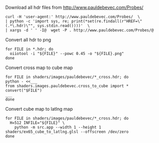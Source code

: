 Download all hdr files from http://www.pauldebevec.com/Probes/

```
curl -H 'user-agent:' http://www.pauldebevec.com/Probes/  \
| python -c 'import sys, re; print(*set(re.findall(r"HREF=\"(.*\.hdr)\"", sys.stdin.read())))'  \
| xargs -d ' ' -I@  wget -P . http://www.pauldebevec.com/Probes/@
```

Convert all hdr to png

```
for FILE in *.hdr; do
  oiiotool -i "${FILE}" --powc 0.45 -o "${FILE}.png"
done
```

Convert cross map to cube map

```
for FILE in shaders/images/pauldebevec/*_cross.hdr; do
python - <<___
from shaders.images.pauldebevec.cross_to_cube import *
convert("$FILE")
___
done
```


Convert cube map to latlng map

```
for FILE in shaders/images/pauldebevec/*_cross.hdr; do
  H=512 INFILE="${FILE}" \
    python -m src.app --width 1 --height 1 shaders/ex65_cube_to_latlng.glsl --offscreen /dev/zero
done
```
